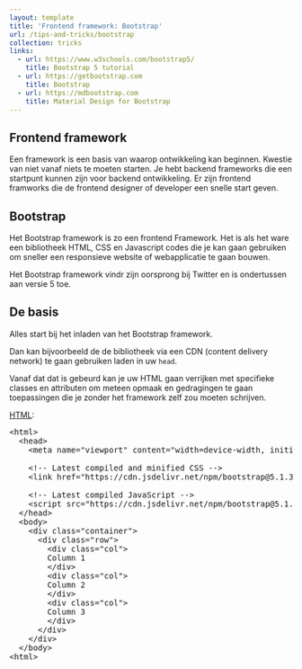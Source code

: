 ```yaml
---
layout: template
title: 'Frontend framework: Bootstrap'
url: /tips-and-tricks/bootstrap
collection: tricks
links:
  - url: https://www.w3schools.com/bootstrap5/
    title: Bootstrap 5 tutorial
  - url: https://getbootstrap.com
    title: Bootstrap
  - url: https://mdbootstrap.com
    title: Material Design for Bootstrap   
---
```

## Frontend framework
Een framework is een basis van waarop ontwikkeling kan beginnen. Kwestie van niet vanaf niets te moeten starten. Je hebt backend frameworks die een startpunt kunnen zijn voor backend ontwikkeling. Er zijn frontend framworks die de frontend designer of developer een snelle start geven.

## Bootstrap

Het Bootstrap framework is zo een frontend Framework. Het is als het ware een bibliotheek HTML, CSS en Javascript codes die je kan gaan gebruiken om sneller een responsieve website of webapplicatie te gaan bouwen.

Het Bootstrap framework vindr zijn oorsprong bij Twitter en is ondertussen aan versie 5 toe.

## De basis

Alles start bij het inladen van het Bootstrap framework. 

Dan kan bijvoorbeeld de de bibliotheek via een CDN (content delivery network) te gaan gebruiken laden in uw <code>head</code>.

Vanaf dat dat is gebeurd kan je uw HTML gaan verrijken met specifieke classes en attributen om meteen opmaak en gedragingen te gaan toepassingen die je zonder het framework zelf zou moeten schrijven.

<u>HTML</u>:
<pre data-enlighter-theme="beyond" data-enlighter-language="html">
&lt;html&gt;
  &lt;head&gt;
    &lt;meta name="viewport" content="width=device-width, initial-scale=1"&gt;
 
    &lt;!-- Latest compiled and minified CSS --&gt;
    &lt;link href="https://cdn.jsdelivr.net/npm/bootstrap@5.1.3/dist/css/bootstrap.min.css" rel="stylesheet"&gt;

    &lt;!-- Latest compiled JavaScript --&gt;
    &lt;script src="https://cdn.jsdelivr.net/npm/bootstrap@5.1.3/dist/js/bootstrap.bundle.min.js">&lt;/script&gt;
  &lt;/head&gt;
  &lt;body&gt;
    &lt;div class="container"&gt;
      &lt;div class="row"&gt;
        &lt;div class="col"&gt;
        Column 1
        &lt;/div&gt;
        &lt;div class="col"&gt;
        Column 2
        &lt;/div&gt;
        &lt;div class="col"&gt;
        Column 3
        &lt;/div&gt;
      &lt;/div&gt;
    &lt;/div&gt;
  &lt;/body&gt;
&lt;html&gt;
</pre>